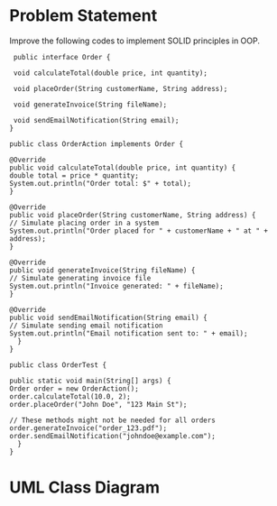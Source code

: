 # Problem Statement
Improve the following codes to implement SOLID principles in OOP.

     public interface Order {

     void calculateTotal(double price, int quantity);

     void placeOrder(String customerName, String address);

     void generateInvoice(String fileName);

     void sendEmailNotification(String email);
    }

    public class OrderAction implements Order {

    @Override
    public void calculateTotal(double price, int quantity) {
    double total = price * quantity;
    System.out.println("Order total: $" + total);
    }

    @Override
    public void placeOrder(String customerName, String address) {
    // Simulate placing order in a system
    System.out.println("Order placed for " + customerName + " at " + address);
    }

    @Override
    public void generateInvoice(String fileName) {
    // Simulate generating invoice file
    System.out.println("Invoice generated: " + fileName);
    }

    @Override
    public void sendEmailNotification(String email) {
    // Simulate sending email notification
    System.out.println("Email notification sent to: " + email);
      }
    }

    public class OrderTest {

    public static void main(String[] args) {
    Order order = new OrderAction();
    order.calculateTotal(10.0, 2);
    order.placeOrder("John Doe", "123 Main St");

    // These methods might not be needed for all orders
    order.generateInvoice("order_123.pdf");
    order.sendEmailNotification("johndoe@example.com");
      }
    }


# UML Class Diagram

